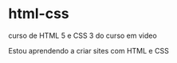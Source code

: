# html-css
 curso de HTML 5 e CSS 3 do curso em video

Estou aprendendo a criar sites com HTML e CSS

